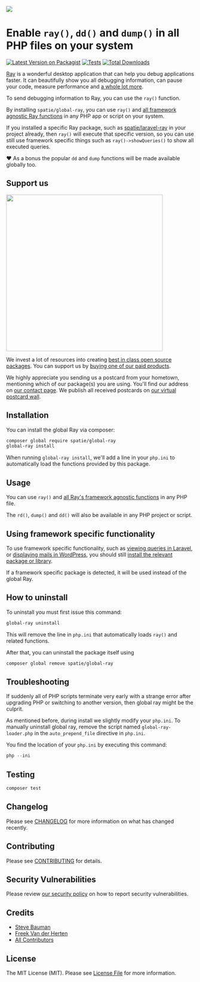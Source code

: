 
[<img src="https://github-ads.s3.eu-central-1.amazonaws.com/support-ukraine.svg?t=1" />](https://supportukrainenow.org)

# Enable `ray()`, `dd()` and `dump()` in all PHP files on your system

[![Latest Version on Packagist](https://img.shields.io/packagist/v/spatie/global-ray.svg?style=flat-square)](https://packagist.org/packages/spatie/global-ray)
[![Tests](https://github.com/spatie/global-ray/actions/workflows/run-tests.yml/badge.svg?branch=main)](https://github.com/spatie/global-ray/actions/workflows/run-tests.yml)
[![Total Downloads](https://img.shields.io/packagist/dt/spatie/global-ray.svg?style=flat-square)](https://packagist.org/packages/spatie/global-ray)

[Ray](https://myray.app) is a wonderful desktop application that can help you debug applications faster. It can beautifully show you all debugging information, can pause your code, measure performance and [a whole lot more](https://spatie.be/docs/ray/v1/usage/framework-agnostic-php-project).

To send debugging information to Ray, you can use the `ray()` function. 

By installing `spatie/global-ray`, you can use `ray()` and [all framework agnostic Ray functions](https://spatie.be/docs/ray/v1/usage/framework-agnostic-php-project) in any PHP app or script on your system. 

If you installed a specific Ray package, such as [spatie/laravel-ray](https://spatie.be/docs/ray/v1/usage/laravel) in your project already, then `ray()` will execute that specific version, so you can use still use framework specific things such as `ray()->showQueries()` to show all executed queries.

❤️ As a bonus the popular `dd` and  `dump` functions will be made available globally too.

## Support us

[<img src="https://github-ads.s3.eu-central-1.amazonaws.com/global-ray.jpg?t=1" width="419px" />](https://spatie.be/github-ad-click/global-ray)

We invest a lot of resources into creating [best in class open source packages](https://spatie.be/open-source). You can support us by [buying one of our paid products](https://spatie.be/open-source/support-us).

We highly appreciate you sending us a postcard from your hometown, mentioning which of our package(s) you are using. You'll find our address on [our contact page](https://spatie.be/about-us). We publish all received postcards on [our virtual postcard wall](https://spatie.be/open-source/postcards).

## Installation

You can install the global Ray via composer:

```bash
composer global require spatie/global-ray
global-ray install
```

When running `global-ray install`, we'll add a line in your `php.ini` to automatically load the functions provided by this package.

## Usage

You can use `ray()` and [all Ray's framework agnostic functions](https://spatie.be/docs/ray/v1/usage/framework-agnostic-php-project) in any PHP file.

The `rd()`, `dump()` and `dd()` will also be available in any PHP project or script.

## Using framework specific functionality

To use framework specific functionality, such as [viewing queries in Laravel](https://spatie.be/docs/ray/v1/usage/laravel#showing-queries), or [displaying mails in WordPress](https://spatie.be/docs/ray/v1/usage/wordpress#displaying-mails), you should still [install the relevant package or library](https://spatie.be/docs/ray/v1/installation-in-your-project/introduction).

If a framework specific package is detected, it will be used instead of the global Ray.

## How to uninstall

To uninstall you must first issue this command:

```bash
global-ray uninstall
```

This will remove the line in `php.ini` that automatically loads `ray()` and related functions.

After that, you can uninstall the package itself using

```bash
composer global remove spatie/global-ray
```


## Troubleshooting

If suddenly all of PHP scripts terminate very early with a strange error after upgrading PHP or switching to another version, then global ray might be the culprit. 

As mentioned before, during install we slightly modify your `php.ini`. To manually uninstall global ray, remove the script named `global-ray-loader.php` in the `auto_prepend_file` directive in `php.ini`. 

You find the location of your `php.ini` by executing this command:

```php
php --ini
```

## Testing

```bash
composer test
```

## Changelog

Please see [CHANGELOG](CHANGELOG.md) for more information on what has changed recently.

## Contributing

Please see [CONTRIBUTING](.github/CONTRIBUTING.md) for details.

## Security Vulnerabilities

Please review [our security policy](../../security/policy) on how to report security vulnerabilities.

## Credits

- [Steve Bauman](https://github.com/stevebauman)
- [Freek Van der Herten](https://github.com/freekmurze)
- [All Contributors](../../contributors)

## License

The MIT License (MIT). Please see [License File](LICENSE.md) for more information.
